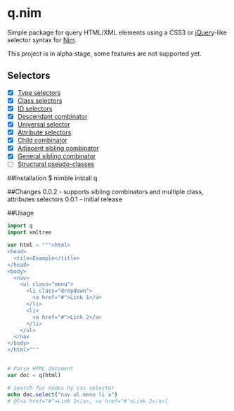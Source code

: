 # q.nim
Simple package for query HTML/XML elements using a CSS3 or [jQuery](http://jquery.com)-like selector syntax for [Nim](http://nim-lang.org).

This project is in alpha stage, some features are not supported yet.

## Selectors
- [x] [Type selectors](http://www.w3.org/TR/css3-selectors/#type-selectors)
- [x] [Class selectors](http://www.w3.org/TR/css3-selectors/#class-html)
- [x] [ID selectors](http://www.w3.org/TR/css3-selectors/#id-selectors)
- [x] [Descendant combinator](http://www.w3.org/TR/css3-selectors/#descendant-combinators)
- [x] [Universal selector](http://www.w3.org/TR/css3-selectors/#universal-selector)
- [x] [Attribute selectors](http://www.w3.org/TR/css3-selectors/#attribute-selectors)
- [x] [Child combinator](http://www.w3.org/TR/css3-selectors/#child-combinators)
- [x] [Adjacent sibling combinator](http://www.w3.org/TR/css3-selectors/#adjacent-sibling-combinators)
- [x] [General sibling combinator](http://www.w3.org/TR/css3-selectors/#general-sibling-combinators)
- [ ] [Structural pseudo-classes](http://www.w3.org/TR/css3-selectors/#structural-pseudos)

##Installation
    $ nimble install q

##Changes
    0.0.2 - supports sibling combinators and multiple class, attributes selectors
    0.0.1 - initial release


##Usage

```nim
import q
import xmltree

var html = """<html>
<head>
  <tile>Example</title>
</head>
<body>
  <nav>
    <ul class="menu">
      <li class="dropdown">
        <a href="#">Link 1</a>
      </li>
      <li>
        <a href="#">Link 2</a>
      </li>
    </ul>
  </nav
</body>
</html>"""


# Parse HTML document
var doc = q(html)

# Search for nodes by css selector
echo doc.select("nav ul.menu li a")
# @[<a href="#">Link 1</a>, <a href="#">Link 2</a>]
```

